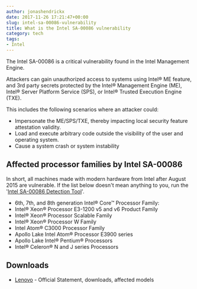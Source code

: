 ```yaml
---
author: jonashendrickx
date: 2017-11-26 17:21:47+00:00
slug: intel-sa-00086-vulnerability
title: What is the Intel SA-00086 vulnerability
category: tech
tags:
- Intel
---
```

The Intel SA-00086 is a critical vulnerability found in the Intel Management Engine.

Attackers can gain unauthorized access to systems using Intel® ME feature, and 3rd party secrets protected by the Intel® Management Engine (ME), Intel® Server Platform Service (SPS), or Intel® Trusted Execution Engine (TXE).

This includes the following scenarios where an attacker could:
  * Impersonate the ME/SPS/TXE, thereby impacting local security feature attestation validity.
  * Load and execute arbitrary code outside the visibility of the user and operating system. 	
  * Cause a system crash or system instability

## Affected processor families by Intel SA-00086

In short, all machines made with modern hardware from Intel after August 2015 are vulnerable. If the list below doesn't mean anything to you, run the '[Intel SA-00086 Detection Tool](https://downloadcenter.intel.com/download/27150)'.
 	
  * 6th, 7th, and 8th generation Intel® Core™ Processor Family:
  * Intel® Xeon® Processor E3-1200 v5 and v6 Product Family
  * Intel® Xeon® Processor Scalable Family
  * Intel® Xeon® Processor W Family
  * Intel Atom® C3000 Processor Family
  * Apollo Lake Intel Atom® Processor E3900 series
  * Apollo Lake Intel® Pentium® Processors 	
  * Intel® Celeron® N and J series Processors

## Downloads

  * [Lenovo](https://support.lenovo.com/be/nl/product_security/len-17297) - Official Statement, downloads, affected models